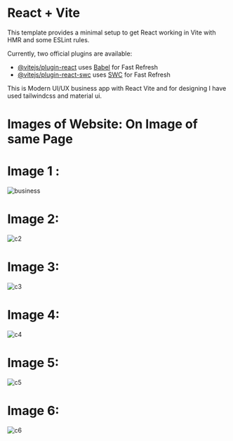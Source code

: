 # React + Vite

This template provides a minimal setup to get React working in Vite with HMR and some ESLint rules.

Currently, two official plugins are available:

- [@vitejs/plugin-react](https://github.com/vitejs/vite-plugin-react/blob/main/packages/plugin-react/README.md) uses [Babel](https://babeljs.io/) for Fast Refresh
- [@vitejs/plugin-react-swc](https://github.com/vitejs/vite-plugin-react-swc) uses [SWC](https://swc.rs/) for Fast Refresh

This is Modern UI/UX business app with React Vite and for designing I have used tailwindcss and material ui.

# Images of Website: On Image of same Page

# Image 1 : 
![business](https://github.com/utkarshtipre2002/Modern_UIUX_business_app/assets/115633331/77e14b2c-691f-4eb1-a22c-a47d025cbc3d)

# Image 2: 
![c2](https://github.com/utkarshtipre2002/Modern_UIUX_business_app/assets/115633331/e74a8d71-c561-4fc5-bd0d-c1e4dd148332)


# Image 3: 
![c3](https://github.com/utkarshtipre2002/Modern_UIUX_business_app/assets/115633331/62cebb8e-5a69-4e89-93da-2edefd775c8c)


# Image 4: 
![c4](https://github.com/utkarshtipre2002/Modern_UIUX_business_app/assets/115633331/77aa48bc-682c-45ea-9eae-39d8d2db3771)


# Image 5:
![c5](https://github.com/utkarshtipre2002/Modern_UIUX_business_app/assets/115633331/2e9b5ae5-e77b-44a2-8cc1-0960071d7091)


# Image 6: 
![c6](https://github.com/utkarshtipre2002/Modern_UIUX_business_app/assets/115633331/0fcc4dfe-23b5-4116-87c7-9ca2899948eb)



